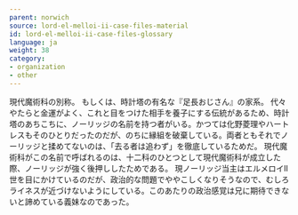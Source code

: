 ```yaml
---
parent: norwich
source: lord-el-melloi-ii-case-files-material
id: lord-el-melloi-ii-case-files-glossary
language: ja
weight: 38
category:
- organization
- other
---
```


現代魔術科の別称。
もしくは、時計塔の有名な『足長おじさん』の家系。
代々やたらと金運がよく、これと目をつけた相手を養子にする伝統があるため、時計塔のあちこちに、ノーリッジの名前を持つ者がいる。かつては化野菱理やハートレスもそのひとりだったのだが、のちに縁組を破棄している。両者ともそれでノーリッジと揉めてないのは、「去る者は追わず」を徹底しているためだ。
現代魔術科がこの名前で呼ばれるのは、十二科のひとつとして現代魔術科が成立した際、ノーリッジが強く後押ししたためである。
現ノーリッジ当主はエルメロイII世を目にかけているのだが、政治的な問題でややこしくなりそうなので、むしろライネスが近づけないようにしている。このあたりの政治感覚は兄に期待できないと諦めている義妹なのであった。
